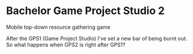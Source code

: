 # Bachelor Game Project Studio 2
Mobile top-down resource gathering game

After the GPS1 (Game Project Studio) I've set a new bar of being burnt out. So what happens when GPS2 is right after GPS1?
